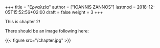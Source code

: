 +++
title = "Εργαλεία"
author = ["IOANNIS ZANNOS"]
lastmod = 2018-12-05T15:52:56+02:00
draft = false
weight = 3
+++

This is chapter 2!

There should be an image following here:

{{< figure src="/chapter.jpg" >}}
